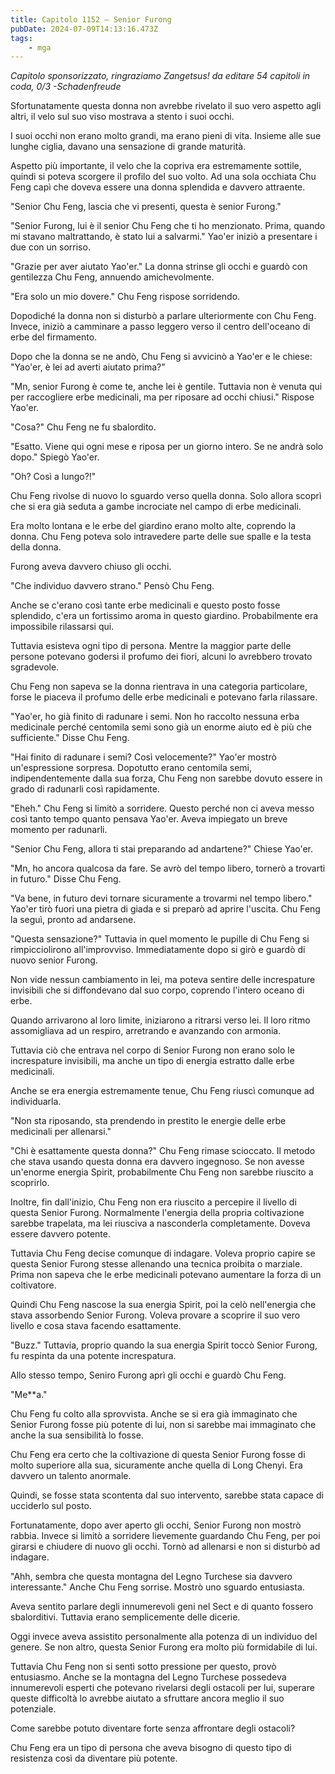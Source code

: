 ```yaml
---
title: Capitolo 1152 – Senior Furong
pubDate: 2024-07-09T14:13:16.473Z
tags:
    - mga
---
```



<em>Capitolo sponsorizzato, ringraziamo Zangetsus!
da editare
54 capitoli in coda, 0/3
-Schadenfreude</em>


Sfortunatamente questa donna non avrebbe rivelato il suo vero aspetto agli altri, il velo sul suo viso mostrava a stento i suoi occhi.


I suoi occhi non erano molto grandi, ma erano pieni di vita. Insieme alle sue lunghe ciglia, davano una sensazione di grande maturità.


Aspetto più importante, il velo che la copriva era estremamente sottile, quindi si poteva scorgere il profilo del suo volto. Ad una sola occhiata Chu Feng capì che doveva essere una donna splendida e davvero attraente.


"Senior Chu Feng, lascia che vi presenti, questa è senior Furong."


"Senior Furong, lui è il senior Chu Feng che ti ho menzionato. Prima, quando mi stavano maltrattando, è stato lui a salvarmi." Yao'er iniziò a presentare i due con un sorriso.


"Grazie per aver aiutato Yao'er." La donna strinse gli occhi e guardò con gentilezza Chu Feng, annuendo amichevolmente.


"Era solo un mio dovere." Chu Feng rispose sorridendo.


Dopodiché la donna non si disturbò a parlare ulteriormente con Chu Feng. Invece, iniziò a camminare a passo leggero verso il centro dell'oceano di erbe del firmamento.


Dopo che la donna se ne andò, Chu Feng si avvicinò a Yao'er e le chiese: "Yao'er, è lei ad averti aiutato prima?"


"Mn, senior Furong è come te, anche lei è gentile. Tuttavia non è venuta qui per raccogliere erbe medicinali, ma per riposare ad occhi chiusi." Rispose Yao'er.


"Cosa?" Chu Feng ne fu sbalordito.


"Esatto. Viene qui ogni mese e riposa per un giorno intero. Se ne andrà solo dopo." Spiegò Yao'er.


"Oh? Così a lungo?!"


Chu Feng rivolse di nuovo lo sguardo verso quella donna. Solo allora scoprì che si era già seduta a gambe incrociate nel campo di erbe medicinali.


Era molto lontana e le erbe del giardino erano molto alte, coprendo la donna. Chu Feng poteva solo intravedere parte delle sue spalle e la testa della donna.


Furong aveva davvero chiuso gli occhi.


"Che individuo davvero strano." Pensò Chu Feng.


Anche se c'erano così tante erbe medicinali e questo posto fosse splendido, c'era un fortissimo aroma in questo giardino. Probabilmente era impossibile rilassarsi qui.


Tuttavia esisteva ogni tipo di persona. Mentre la maggior parte delle persone potevano godersi il profumo dei fiori, alcuni lo avrebbero trovato sgradevole.


Chu Feng non sapeva se la donna rientrava in una categoria particolare, forse le piaceva il profumo delle erbe medicinali e potevano farla rilassare.


"Yao'er, ho già finito di radunare i semi. Non ho raccolto nessuna erba medicinale perché centomila semi sono già un enorme aiuto ed è più che sufficiente." Disse Chu Feng.


"Hai finito di radunare i semi? Così velocemente?" Yao'er mostrò un'espressione sorpresa. Dopotutto erano centomila semi, indipendentemente dalla sua forza, Chu Feng non sarebbe dovuto essere in grado di radunarli così rapidamente.


"Eheh." Chu Feng si limitò a sorridere. Questo perché non ci aveva messo così tanto tempo quanto pensava Yao'er. Aveva impiegato un breve momento per radunarli.


"Senior Chu Feng, allora ti stai preparando ad andartene?" Chiese Yao'er.


"Mn, ho ancora qualcosa da fare. Se avrò del tempo libero, tornerò a trovarti in futuro." Disse Chu Feng.


"Va bene, in futuro devi tornare sicuramente a trovarmi nel tempo libero." Yao'er tirò fuori una pietra di giada e si preparò ad aprire l'uscita. Chu Feng la seguì, pronto ad andarsene.


"Questa sensazione?" Tuttavia in quel momento le pupille di Chu Feng si rimpicciolirono all'improvviso. Immediatamente dopo si girò e guardò di nuovo senior Furong.


Non vide nessun cambiamento in lei, ma poteva sentire delle increspature invisibili che si diffondevano dal suo corpo, coprendo l'intero oceano di erbe.


Quando arrivarono al loro limite, iniziarono a ritrarsi verso lei. Il loro ritmo assomigliava ad un respiro, arretrando e avanzando con armonia. 


Tuttavia ciò che entrava nel corpo di Senior Furong non erano solo le increspature invisibili, ma anche un tipo di energia estratto dalle erbe medicinali.


Anche se era energia estremamente tenue, Chu Feng riuscì comunque ad individuarla.


"Non sta riposando, sta prendendo in prestito le energie delle erbe medicinali per allenarsi."


"Chi è esattamente questa donna?" Chu Feng rimase scioccato. Il metodo che stava usando questa donna era davvero ingegnoso. Se non avesse un'enorme energia Spirit, probabilmente Chu Feng non sarebbe riuscito a scoprirlo.


Inoltre, fin dall'inizio, Chu Feng non era riuscito a percepire il livello di questa Senior Furong. Normalmente l'energia della propria coltivazione sarebbe trapelata, ma lei riusciva a nasconderla completamente. Doveva essere davvero potente.


Tuttavia Chu Feng decise comunque di indagare. Voleva proprio capire se questa Senior Furong stesse allenando una tecnica proibita o marziale. Prima non sapeva che le erbe medicinali potevano aumentare la forza di un coltivatore.


Quindi Chu Feng nascose la sua energia Spirit, poi la celò nell'energia che stava assorbendo Senior Furong. Voleva provare a scoprire il suo vero livello e cosa stava facendo esattamente.


"Buzz." Tuttavia, proprio quando la sua energia Spirit toccò Senior Furong, fu respinta da una potente increspatura.


Allo stesso tempo, Seniro Furong aprì gli occhi e guardò Chu Feng.


"Me**a."


Chu Feng fu colto alla sprovvista. Anche se si era già immaginato che Senior Furong fosse più potente di lui, non si sarebbe mai immaginato che anche la sua sensibilità lo fosse.


Chu Feng era certo che la coltivazione di questa Senior Furong fosse di molto superiore alla sua, sicuramente anche quella di Long Chenyi. Era davvero un talento anormale.


Quindi, se fosse stata scontenta dal suo intervento, sarebbe stata capace di ucciderlo sul posto.


Fortunatamente, dopo aver aperto gli occhi, Senior Furong non mostrò rabbia. Invece si limitò a sorridere lievemente guardando Chu Feng, per poi girarsi e chiudere di nuovo gli occhi. Tornò ad allenarsi e non si disturbò ad indagare.


"Ahh, sembra che questa montagna del Legno Turchese sia davvero interessante." Anche Chu Feng sorrise. Mostrò uno sguardo entusiasta.


Aveva sentito parlare degli innumerevoli geni nel Sect e di quanto fossero sbalorditivi. Tuttavia erano semplicemente delle dicerie.


Oggi invece aveva assistito personalmente alla potenza di un individuo del genere. Se non altro, questa Senior Furong era molto più formidabile di lui.


Tuttavia Chu Feng non si sentì sotto pressione per questo, provò entusiasmo. Anche se la montagna del Legno Turchese possedeva innumerevoli esperti che potevano rivelarsi degli ostacoli per lui, superare queste difficoltà lo avrebbe aiutato a sfruttare ancora meglio il suo potenziale.


Come sarebbe potuto diventare forte senza affrontare degli ostacoli?


Chu Feng era un tipo di persona che aveva bisogno di questo tipo di resistenza così da diventare più potente.
                                


                                



